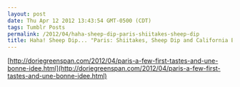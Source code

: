 ```yaml
---
layout: post
date: Thu Apr 12 2012 13:43:54 GMT-0500 (CDT)
tags: Tumblr Posts
permalink: /2012/04/haha-sheep-dip-paris-shiitakes-sheep-dip
title: Haha! Sheep Dip... "Paris: Shiitakes, Sheep Dip and California Burgers"
---
```


[http://doriegreenspan.com/2012/04/paris-a-few-first-tastes-and-une-bonne-idee.html](http://doriegreenspan.com/2012/04/paris-a-few-first-tastes-and-une-bonne-idee.html)
